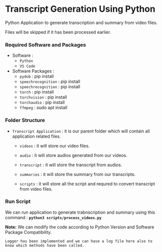 # Transcript Generation Using Python  

Python Application to generate transcription and summary from video files.  

Files will be skipped if it has been processed earlier.

### Required Software and Packages

- Software :  
    - `Python`  
    - `VS Code`
- Software Packages :  
    - `pydub` : pip install  
    - `speechrecognition` : pip install  
    - `speechrecognition` : pip install  
    - `torch` : pip install  
    - `torchvision` : pip install  
    - `torchaudio` : pip install
    - `ffmpeg` : sudo apt install  

### Folder Structure  

- `Transcript Application` : it is our parent folder which will contain all application related files.

    - `videos` : it will store our video files.  

    - `audio` : it will store audios generated from our videos.  

    - `transcript` : it will store the transcript from audios.  

    - `summaries` : it will store the summary from our transcripts.  

    - `scripts` : it will store all the script and requred to convert transcript from video files.  

### Run Script

We can run application to generate trabnscription and summary using this command : **``python3 scripts/process_videos.py``**

**Note:** We can modify the code according to Python Version and Software Package Compatibility.  

`Logger has been implemented and we can have a log file here also to know which methods have been called.`